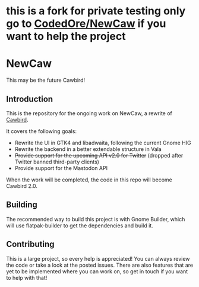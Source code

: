 # this is a fork for private testing only go to [CodedOre/NewCaw](https://github.com/CodedOre/NewCaw) if you want to help the project

# NewCaw
This may be the future Cawbird!

## Introduction

This is the repository for the ongoing work on NewCaw, a rewrite of [Cawbird](https://github.com/ibboard/cawbird).

It covers the following goals:
- Rewrite the UI in GTK4 and libadwaita, following the current Gnome HIG
- Rewrite the backend in a better extendable structure in Vala
- ~~Provide support for the upcoming API v2.0 for Twitter~~ (dropped after Twitter banned third-party clients)
- Provide support for the Mastodon API

When the work will be completed, the code in this repo will become Cawbird 2.0.

## Building

The recommended way to build this project is with Gnome Builder, which will use flatpak-builder to get the dependencies and build it.

## Contributing

This is a large project, so every help is appreciated! You can always review the code or take a look at the posted issues. There are also features that are yet to be implemented where you can work on, so get in touch if you want to help with that!
